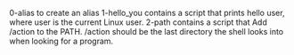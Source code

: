 0-alias to create an alias
1-hello_you contains a script that prints hello user, where user is the current Linux user.
2-path contains a script that Add /action to the PATH. /action should be the last directory the shell looks into when looking for a program.


